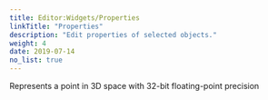```yaml
---
title: Editor:Widgets/Properties
linkTitle: "Properties"
description: "Edit properties of selected objects."
weight: 4
date: 2019-07-14
no_list: true
---
```

Represents a point in 3D space with 32-bit floating-point precision
